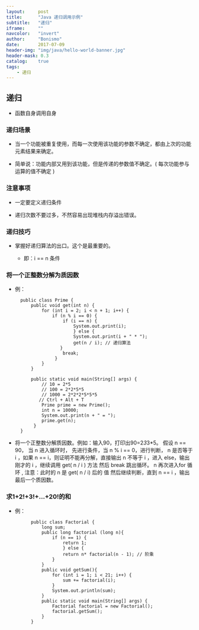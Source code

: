 ```yaml
---
layout:     post
title:      "Java 递归调用示例"
subtitle:   "递归"
iframe:     ""
navcolor:   "invert"
author:     "Bonismo"
date:       2017-07-09
header-img: "img/java/hello-world-banner.jpg"
header-mask: 0.3
catalog:    true
tags:
    - 递归
---
```


## 递归

- 函数自身调用自身

### 递归场景

- 当一个功能被重复使用，而每一次使用该功能的参数不确定，都由上次的功能元素结果来确定。

- 简单说：功能内部又用到该功能，但是传递的参数值不确定。( 每次功能参与运算的值不确定 )

### 注意事项

- 一定要定义递归条件

- 递归次数不要过多，不然容易出现堆栈内存溢出错误。

### 递归技巧

- 掌握好递归算法的出口。这个是最重要的。

    - 即：i == n 条件

### 将一个正整数分解为质因数

- 例：

        public class Prime {
            public void get(int n) {
                for (int i = 2; i < n + 1; i++) {
                    if (n % i == 0) {
                        if (i == n) {
                            System.out.print(i);
                            } else {
                            System.out.print(i + " * ");
                            get(n / i); // 递归算法
                       }
                        break;
                     }
                }
            }

            public static void main(String[] args) {
                // 10 = 2*5
                // 100 = 2*2*5*5
                // 1000 = 2*2*2*5*5*5
               // Ctrl + Alt + T
                Prime prime = new Prime();
                int n = 10000;
                System.out.print(n + " = ");
                prime.get(n);
             }
        }

-
  将一个正整数分解质因数。例如：输入90，打印出90=2*3*3*5。
  假设 n == 90，
  当 n 进入循环时，
  先进行条件，当 n % i == 0，进行判断，
  n 是否等于 i ，如果 n == i，则证明不能再分解，直接输出
  n 不等于 i ，进入 else，输出刚才的 i ，继续调用 get( n / i ) 方法
  然后 break 跳出循环。
  n 再次进入for 循环 , 注意：此时的 n 是 get( n / i) 后的 值
  然后继续判断，直到 n == i ，输出最后一个质因数。

### 求1+2!+3!+…+20!的和

- 例：

            public class Factorial {
                long sum;
                public long factorial (long n){
                    if (n == 1) {
                        return 1;
                        } else {
                        return n* factorial(n - 1); // 阶乘
                    }
                }
                public void getSum(){
                    for (int i = 1; i < 21; i++) {
                        sum += factorial(i);
                    }
                    System.out.println(sum);
                }
                public static void main(String[] args) {
                    Factorial factorial = new Factorial();
                    factorial.getSum();
                }
            }